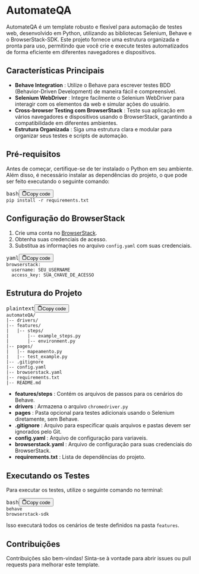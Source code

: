 
# AutomateQA

AutomateQA é um template robusto e flexível para automação de testes web, desenvolvido em Python, utilizando as bibliotecas Selenium, Behave e o BrowserStack-SDK. Este projeto fornece uma estrutura organizada e pronta para uso, permitindo que você crie e execute testes automatizados de forma eficiente em diferentes navegadores e dispositivos.

## Características Principais

* **Behave Integration** : Utilize o Behave para escrever testes BDD (Behavior-Driven Development) de maneira fácil e compreensível.
* **Selenium WebDriver** : Integre facilmente o Selenium WebDriver para interagir com os elementos da web e simular ações do usuário.
* **Cross-browser Testing com BrowserStack** : Teste sua aplicação em vários navegadores e dispositivos usando o BrowserStack, garantindo a compatibilidade em diferentes ambientes.
* **Estrutura Organizada** : Siga uma estrutura clara e modular para organizar seus testes e scripts de automação.

## Pré-requisitos

Antes de começar, certifique-se de ter instalado o Python em seu ambiente. Além disso, é necessário instalar as dependências do projeto, o que pode ser feito executando o seguinte comando:

<pre><div class="bg-black rounded-md"><div class="flex items-center relative text-gray-200 bg-gray-800 gizmo:dark:bg-token-surface-primary px-4 py-2 text-xs font-sans justify-between rounded-t-md"><span>bash</span><button class="flex ml-auto gizmo:ml-0 gap-2 items-center"><svg stroke="currentColor" fill="none" stroke-width="2" viewBox="0 0 24 24" stroke-linecap="round" stroke-linejoin="round" class="icon-sm" height="1em" width="1em" xmlns="http://www.w3.org/2000/svg"><path d="M16 4h2a2 2 0 0 1 2 2v14a2 2 0 0 1-2 2H6a2 2 0 0 1-2-2V6a2 2 0 0 1 2-2h2"></path><rect x="8" y="2" width="8" height="4" rx="1" ry="1"></rect></svg>Copy code</button></div><div class="p-4 overflow-y-auto"><code class="!whitespace-pre hljs language-bash">pip install -r requirements.txt
</code></div></div></pre>

## Configuração do BrowserStack

1. Crie uma conta no [BrowserStack](https://www.browserstack.com/).
2. Obtenha suas credenciais de acesso.
3. Substitua as informações no arquivo `config.yaml` com suas credenciais.

<pre><div class="bg-black rounded-md"><div class="flex items-center relative text-gray-200 bg-gray-800 gizmo:dark:bg-token-surface-primary px-4 py-2 text-xs font-sans justify-between rounded-t-md"><span>yaml</span><button class="flex ml-auto gizmo:ml-0 gap-2 items-center"><svg stroke="currentColor" fill="none" stroke-width="2" viewBox="0 0 24 24" stroke-linecap="round" stroke-linejoin="round" class="icon-sm" height="1em" width="1em" xmlns="http://www.w3.org/2000/svg"><path d="M16 4h2a2 2 0 0 1 2 2v14a2 2 0 0 1-2 2H6a2 2 0 0 1-2-2V6a2 2 0 0 1 2-2h2"></path><rect x="8" y="2" width="8" height="4" rx="1" ry="1"></rect></svg>Copy code</button></div><div class="p-4 overflow-y-auto"><code class="!whitespace-pre hljs language-yaml">browserstack:
  username: SEU_USERNAME
  access_key: SUA_CHAVE_DE_ACESSO
</code></div></div></pre>

## Estrutura do Projeto

<pre><div class="bg-black rounded-md"><div class="flex items-center relative text-gray-200 bg-gray-800 gizmo:dark:bg-token-surface-primary px-4 py-2 text-xs font-sans justify-between rounded-t-md"><span>plaintext</span><button class="flex ml-auto gizmo:ml-0 gap-2 items-center"><svg stroke="currentColor" fill="none" stroke-width="2" viewBox="0 0 24 24" stroke-linecap="round" stroke-linejoin="round" class="icon-sm" height="1em" width="1em" xmlns="http://www.w3.org/2000/svg"><path d="M16 4h2a2 2 0 0 1 2 2v14a2 2 0 0 1-2 2H6a2 2 0 0 1-2-2V6a2 2 0 0 1 2-2h2"></path><rect x="8" y="2" width="8" height="4" rx="1" ry="1"></rect></svg>Copy code</button></div><div class="p-4 overflow-y-auto"><code class="!whitespace-pre hljs language-plaintext">automateQA/
|-- drivers/
|-- features/
|   |-- steps/
|       |-- example_steps.py
|       |-- environment.py
|-- pages/
|   |-- mapeamento.py
|   |-- test_example.py
|-- .gitignore
|-- config.yaml
|-- browserstack.yaml
|-- requirements.txt
|-- README.md
</code></div></div></pre>

* **features/steps** : Contém os arquivos de passos para os cenários do Behave.
* **drivers** : Armazena o arquivo `chromedriver.py`
* **pages** : Pasta opcional para testes adicionais usando o Selenium diretamente, sem Behave.
* **.gitignore** : Arquivo para especificar quais arquivos e pastas devem ser ignorados pelo Git.
* **config.yaml** : Arquivo de configuração para variaveis.
* **browserstack.yaml** : Arquivo de configuração para suas credenciais do BrowserStack.
* **requirements.txt** : Lista de dependências do projeto.

## Executando os Testes

Para executar os testes, utilize o seguinte comando no terminal:

<pre><div class="bg-black rounded-md"><div class="flex items-center relative text-gray-200 bg-gray-800 gizmo:dark:bg-token-surface-primary px-4 py-2 text-xs font-sans justify-between rounded-t-md"><span>bash</span><button class="flex ml-auto gizmo:ml-0 gap-2 items-center"><svg stroke="currentColor" fill="none" stroke-width="2" viewBox="0 0 24 24" stroke-linecap="round" stroke-linejoin="round" class="icon-sm" height="1em" width="1em" xmlns="http://www.w3.org/2000/svg"><path d="M16 4h2a2 2 0 0 1 2 2v14a2 2 0 0 1-2 2H6a2 2 0 0 1-2-2V6a2 2 0 0 1 2-2h2"></path><rect x="8" y="2" width="8" height="4" rx="1" ry="1"></rect></svg>Copy code</button></div><div class="p-4 overflow-y-auto"><code class="!whitespace-pre hljs language-bash">behave
browserstack-sdk
</code></div></div></pre>

Isso executará todos os cenários de teste definidos na pasta `features`.

## Contribuições

Contribuições são bem-vindas! Sinta-se à vontade para abrir issues ou pull requests para melhorar este template.
